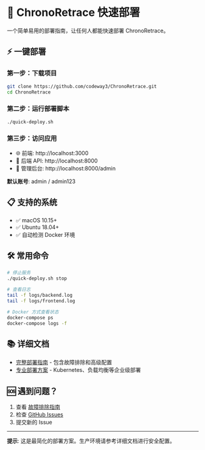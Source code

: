 # 🚀 ChronoRetrace 快速部署

一个简单易用的部署指南，让任何人都能快速部署 ChronoRetrace。

## ⚡ 一键部署

### 第一步：下载项目
```bash
git clone https://github.com/codeway3/ChronoRetrace.git
cd ChronoRetrace
```

### 第二步：运行部署脚本
```bash
./quick-deploy.sh
```

### 第三步：访问应用
- 🌐 前端: http://localhost:3000
- 🔧 后端 API: http://localhost:8000
- 👤 管理后台: http://localhost:8000/admin

**默认账号**: admin / admin123

## 📋 支持的系统

- ✅ macOS 10.15+
- ✅ Ubuntu 18.04+
- ✅ 自动检测 Docker 环境

## 🛠️ 常用命令

```bash
# 停止服务
./quick-deploy.sh stop

# 查看日志
tail -f logs/backend.log
tail -f logs/frontend.log

# Docker 方式查看状态
docker-compose ps
docker-compose logs -f
```

## 📚 详细文档

- [完整部署指南](docs/deployment.md) - 包含故障排除和高级配置
- [专业部署方案](docs/deployment/) - Kubernetes、负载均衡等企业级部署

## 🆘 遇到问题？

1. 查看 [故障排除指南](docs/deployment.md#故障排除)
2. 检查 [GitHub Issues](https://github.com/codeway3/ChronoRetrace/issues)
3. 提交新的 Issue

---

**提示**: 这是最简化的部署方案。生产环境请参考详细文档进行安全配置。
